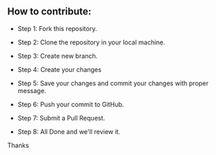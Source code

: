 ## How to contribute:

- Step 1: Fork this repository.

- Step 2: Clone the repository in your local machine.

- Step 3: Create new branch.

- Step 4: Create your changes

- Step 5: Save your changes and commit your changes with proper message.

- Step 6: Push your commit to GitHub.

- Step 7: Submit a Pull Request.

- Step 8: All Done and we'll review it.

Thanks 
